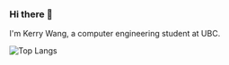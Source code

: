 ### Hi there 👋

I'm Kerry Wang, a computer engineering student at UBC.

![Top Langs](https://github-readme-stats.vercel.app/api/top-langs/?username=worldofkerry&langs_count=4&layout=compact&size_weight=0.5&count_weight=0.5&hide=jupyter%20notebook,html,mdx)
